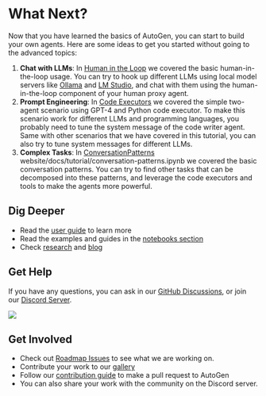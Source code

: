 # What Next?

Now that you have learned the basics of AutoGen, you can start to build your own
agents. Here are some ideas to get you started without going to the advanced
topics:

1.  **Chat with LLMs**: In [Human in the Loop](./human-in-the-loop.ipynb) we covered
    the basic human-in-the-loop usage. You can try to hook up different LLMs
    using local model servers like
    [Ollama](https://github.com/ollama/ollama)
    and [LM Studio](https://lmstudio.ai/), and
    chat with them using the human-in-the-loop component of your human proxy
    agent.
2.  **Prompt Engineering**: In [Code Executors](./code-executors.ipynb) we
    covered the simple two-agent scenario using GPT-4 and Python code executor.
    To make this scenario work for different LLMs and programming languages, you
    probably need to tune the system message of the code writer agent. Same with
    other scenarios that we have covered in this tutorial, you can also try to
    tune system messages for different LLMs.
3.  **Complex Tasks**: In [ConversationPatterns](./conversation-patterns.ipynb) website/docs/tutorial/conversation-patterns.ipynb
    we covered the basic conversation patterns. You can try to find other tasks
    that can be decomposed into these patterns, and leverage the code executors
    and tools
    to make the agents more powerful.

## Dig Deeper

- Read the [user guide](/docs/topics) to learn more
- Read the examples and guides in the [notebooks section](/docs/notebooks)
- Check [research](/docs/Research) and [blog](/blog)

## Get Help

If you have any questions, you can ask in our [GitHub
Discussions](https://github.com/microsoft/autogen/discussions), or join
our [Discord Server](https://aka.ms/autogen-dc).

[![](https://img.shields.io/discord/1153072414184452236?logo=discord&style=flat.png)](https://aka.ms/autogen-dc)

## Get Involved

- Check out [Roadmap Issues](https://aka.ms/autogen-roadmap) to see what we are working on.
- Contribute your work to our [gallery](/docs/Gallery)
- Follow our [contribution guide](/docs/contributor-guide/contributing) to make a pull request to AutoGen
- You can also share your work with the community on the Discord server.
